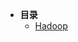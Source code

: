 * **目录**
  * [Hadoop](/myDocs/bigdata/hadoop/%E5%88%86%E5%B8%83%E5%BC%8F%E5%A4%A7%E6%95%B0%E6%8D%AE%E6%A1%86%E6%9E%B6Hadoop-%E5%AD%A6%E4%B9%A0%E7%AC%94%E8%AE%B0.md)